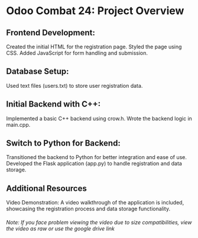# Odoo Combat 24: Project Overview
<h2>Frontend Development:</h2>

Created the initial HTML for the registration page.
Styled the page using CSS.
Added JavaScript for form handling and submission.

<h2>Database Setup:</h2>
Used text files (users.txt) to store user registration data.
<h2>Initial Backend with C++:</h2>
Implemented a basic C++ backend using crow.h.
Wrote the backend logic in main.cpp.
<h2>Switch to Python for Backend:</h2>
Transitioned the backend to Python for better integration and ease of use.
Developed the Flask application (app.py) to handle registration and data storage.
<h2>Additional Resources</h2>
Video Demonstration: A video walkthrough of the application is included, showcasing the registration process and data storage functionality.
<h6>Note: If you face problem viewing the video due to size compatibilities, view the video as raw or use the google drive link</h6>

